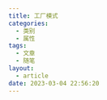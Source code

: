 ```yaml
---
title: 工厂模式
categories:
  - 类别
  - 属性
tags:
  - 文章
  - 随笔
layout:
  - article
date: 2023-03-04 22:56:20
---
```

